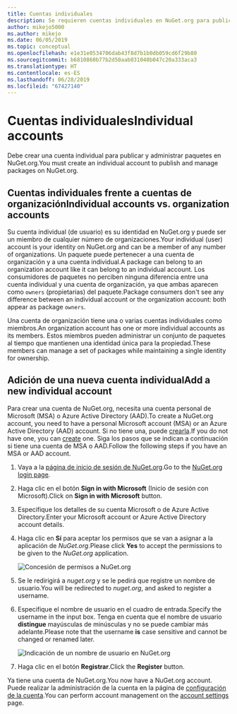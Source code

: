 ```yaml
---
title: Cuentas individuales
description: Se requieren cuentas individuales en NuGet.org para publicar paquetes.
author: mikejo5000
ms.author: mikejo
ms.date: 06/05/2019
ms.topic: conceptual
ms.openlocfilehash: e1e31e0534706dab43f8d7b1b0db059cd6f29b80
ms.sourcegitcommit: b6810860b77b2d50aab031040b047c20a333aca3
ms.translationtype: HT
ms.contentlocale: es-ES
ms.lasthandoff: 06/28/2019
ms.locfileid: "67427140"
---
```

# <a name="individual-accounts"></a><span data-ttu-id="c64f4-103">Cuentas individuales</span><span class="sxs-lookup"><span data-stu-id="c64f4-103">Individual accounts</span></span>

<span data-ttu-id="c64f4-104">Debe crear una cuenta individual para publicar y administrar paquetes en NuGet.org.</span><span class="sxs-lookup"><span data-stu-id="c64f4-104">You must create an individual account to publish and manage packages on NuGet.org.</span></span>

## <a name="individual-accounts-vs-organization-accounts"></a><span data-ttu-id="c64f4-105">Cuentas individuales frente a cuentas de organización</span><span class="sxs-lookup"><span data-stu-id="c64f4-105">Individual accounts vs. organization accounts</span></span>

<span data-ttu-id="c64f4-106">Su cuenta individual (de usuario) es su identidad en NuGet.org y puede ser un miembro de cualquier número de organizaciones.</span><span class="sxs-lookup"><span data-stu-id="c64f4-106">Your individual (user) account is your identity on NuGet.org and can be a member of any number of organizations.</span></span> <span data-ttu-id="c64f4-107">Un paquete puede pertenecer a una cuenta de organización y a una cuenta individual.</span><span class="sxs-lookup"><span data-stu-id="c64f4-107">A package can belong to an organization account like it can belong to an individual account.</span></span> <span data-ttu-id="c64f4-108">Los consumidores de paquetes no perciben ninguna diferencia entre una cuenta individual y una cuenta de organización, ya que ambas aparecen como `owners` (propietarias) del paquete.</span><span class="sxs-lookup"><span data-stu-id="c64f4-108">Package consumers don't see any difference between an individual account or the organization account: both appear as package `owners`.</span></span>

<span data-ttu-id="c64f4-109">Una cuenta de organización tiene una o varias cuentas individuales como miembros.</span><span class="sxs-lookup"><span data-stu-id="c64f4-109">An organization account has one or more individual accounts as its members.</span></span> <span data-ttu-id="c64f4-110">Estos miembros pueden administrar un conjunto de paquetes al tiempo que mantienen una identidad única para la propiedad.</span><span class="sxs-lookup"><span data-stu-id="c64f4-110">These members can manage a set of packages while maintaining a single identity for ownership.</span></span>

## <a name="add-a-new-individual-account"></a><span data-ttu-id="c64f4-111">Adición de una nueva cuenta individual</span><span class="sxs-lookup"><span data-stu-id="c64f4-111">Add a new individual account</span></span>

<span data-ttu-id="c64f4-112">Para crear una cuenta de NuGet.org, necesita una cuenta personal de Microsoft (MSA) o Azure Active Directory (AAD).</span><span class="sxs-lookup"><span data-stu-id="c64f4-112">To create a NuGet.org account, you need to have a personal Microsoft account (MSA) or an Azure Active Directory (AAD) account.</span></span> <span data-ttu-id="c64f4-113">Si no tiene una, puede [crearla](https://signup.live.com).</span><span class="sxs-lookup"><span data-stu-id="c64f4-113">If you do not have one, you can [create](https://signup.live.com) one.</span></span> <span data-ttu-id="c64f4-114">Siga los pasos que se indican a continuación si tiene una cuenta de MSA o AAD.</span><span class="sxs-lookup"><span data-stu-id="c64f4-114">Follow the following steps if you have an MSA or AAD account.</span></span>

1. <span data-ttu-id="c64f4-115">Vaya a la [página de inicio de sesión de NuGet.org](https://www.nuget.org/users/account/LogOn).</span><span class="sxs-lookup"><span data-stu-id="c64f4-115">Go to the [NuGet.org login page](https://www.nuget.org/users/account/LogOn).</span></span>

1. <span data-ttu-id="c64f4-116">Haga clic en el botón **Sign in with Microsoft** (Inicio de sesión con Microsoft).</span><span class="sxs-lookup"><span data-stu-id="c64f4-116">Click on **Sign in with Microsoft** button.</span></span>

1. <span data-ttu-id="c64f4-117">Especifique los detalles de su cuenta Microsoft o de Azure Active Directory.</span><span class="sxs-lookup"><span data-stu-id="c64f4-117">Enter your Microsoft account or Azure Active Directory account details.</span></span>

1. <span data-ttu-id="c64f4-118">Haga clic en **Sí** para aceptar los permisos que se van a asignar a la aplicación de *NuGet.org*.</span><span class="sxs-lookup"><span data-stu-id="c64f4-118">Please click **Yes** to accept the permissions to be given to the *NuGet.org* application.</span></span>

   ![Concesión de permisos a NuGet.org](media/nuget-org-permissions.png)

1. <span data-ttu-id="c64f4-120">Se le redirigirá a *nuget.org* y se le pedirá que registre un nombre de usuario.</span><span class="sxs-lookup"><span data-stu-id="c64f4-120">You will be redirected to *nuget.org*, and asked to register a username.</span></span>

1. <span data-ttu-id="c64f4-121">Especifique el nombre de usuario en el cuadro de entrada.</span><span class="sxs-lookup"><span data-stu-id="c64f4-121">Specify the username in the input box.</span></span> <span data-ttu-id="c64f4-122">Tenga en cuenta que el nombre de usuario **distingue** mayúsculas de minúsculas y no se puede cambiar más adelante.</span><span class="sxs-lookup"><span data-stu-id="c64f4-122">Please note that the username **is** case sensitive and cannot be changed or renamed later.</span></span>

   ![Indicación de un nombre de usuario en NuGet.org](media/nuget-org-register.png) 

1. <span data-ttu-id="c64f4-124">Haga clic en el botón **Registrar**.</span><span class="sxs-lookup"><span data-stu-id="c64f4-124">Click the **Register** button.</span></span>

<span data-ttu-id="c64f4-125">Ya tiene una cuenta de NuGet.org.</span><span class="sxs-lookup"><span data-stu-id="c64f4-125">You now have a NuGet.org account.</span></span> <span data-ttu-id="c64f4-126">Puede realizar la administración de la cuenta en la página de [configuración de la cuenta](https://www.nuget.org/account).</span><span class="sxs-lookup"><span data-stu-id="c64f4-126">You can perform account management on the [account settings](https://www.nuget.org/account) page.</span></span>
